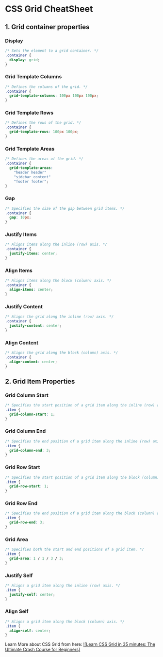 # CSS Grid CheatSheet

## ****1. Grid container properties****

### Display

```css
/* Sets the element to a grid container. */
.container {
  display: grid;
}
```

### Grid Template Columns

```css
/* Defines the columns of the grid. */
.container {
  grid-template-columns: 100px 100px 100px;
}
```

### Grid Template Rows

```css
/* Defines the rows of the grid. */
.container {
  grid-template-rows: 100px 100px;
}
```

### Grid Template Areas

```css
/* Defines the areas of the grid. */
.container {
  grid-template-areas: 
    "header header"
    "sidebar content"
    "footer footer";
}
```

### Gap

```css
/* Specifies the size of the gap between grid items. */
.container {
  gap: 10px;
}
```

### Justify Items

```css
/* Aligns items along the inline (row) axis. */
.container {
  justify-items: center;
}
```

### Align Items

```css
/* Aligns items along the block (column) axis. */
.container {
  align-items: center;
}
```

### Justify Content

```css
/* Aligns the grid along the inline (row) axis. */
.container {
  justify-content: center;
}
```

### Align Content

```css
/* Aligns the grid along the block (column) axis. */
.container {
  align-content: center;
}
```

## 2. Grid Item Properties

### Grid Column Start

```css
/* Specifies the start position of a grid item along the inline (row) axis. */
.item {
  grid-column-start: 1;
}
```

### Grid Column End

```css
/* Specifies the end position of a grid item along the inline (row) axis. */
.item {
  grid-column-end: 3;
}
```

### Grid Row Start

```css
/* Specifies the start position of a grid item along the block (column) axis. */
.item {
  grid-row-start: 1;
}
```

### Grid Row End

```css
/* Specifies the end position of a grid item along the block (column) axis. */
.item {
  grid-row-end: 3;
}
```

### Grid Area

```css
/* Specifies both the start and end positions of a grid item. */
.item {
  grid-area: 1 / 1 / 3 / 3;
}
```

### Justify Self

```css
/* Aligns a grid item along the inline (row) axis. */
.item {
  justify-self: center;
}
```

### Align Self
```css
/* Aligns a grid item along the block (column) axis. */
.item {
  align-self: center;
}
```

Learn More about CSS Grid from here:
[![Learn CSS Grid in 35 minutes: The Ultimate Crash Course for Beginners]](https://www.youtube.com/embed/ULp7wPJ-rzQ "Learn CSS Grid in 35 minutes: The Ultimate Crash Course for Beginners")

